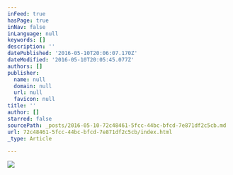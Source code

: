 ```yaml
---
inFeed: true
hasPage: true
inNav: false
inLanguage: null
keywords: []
description: ''
datePublished: '2016-05-10T20:06:07.170Z'
dateModified: '2016-05-10T20:05:45.077Z'
authors: []
publisher:
  name: null
  domain: null
  url: null
  favicon: null
title: ''
author: []
starred: false
sourcePath: _posts/2016-05-10-72c48461-5fcc-44bc-bfcd-7e871df2c5cb.md
url: 72c48461-5fcc-44bc-bfcd-7e871df2c5cb/index.html
_type: Article

---
```

![](https://the-grid-user-content.s3-us-west-2.amazonaws.com/f0b298de-c5fd-4d1c-bb55-88292fadde22.jpg)